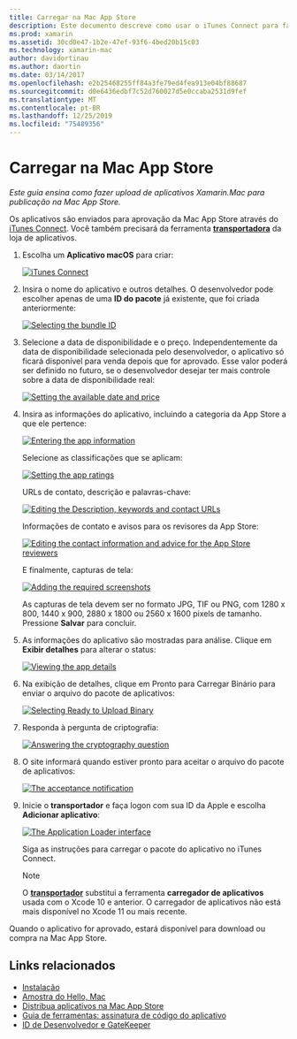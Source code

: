 ```yaml
---
title: Carregar na Mac App Store
description: Este documento descreve como usar o iTunes Connect para fazer upload de um aplicativo do Xamarin.Mac na Mac App Store. Ele aborda as informações exigidas pelo iTunes Connect para concluir o processo.
ms.prod: xamarin
ms.assetid: 30cd0e47-1b2e-47ef-93f6-4bed20b15c03
ms.technology: xamarin-mac
author: davidortinau
ms.author: daortin
ms.date: 03/14/2017
ms.openlocfilehash: e2b25468255ff84a3fe79ed4fea913e04bf88687
ms.sourcegitcommit: d0e6436edbf7c52d760027d5e0ccaba2531d9fef
ms.translationtype: MT
ms.contentlocale: pt-BR
ms.lasthandoff: 12/25/2019
ms.locfileid: "75489356"
---
```

# <a name="upload-to-mac-app-store"></a>Carregar na Mac App Store

_Este guia ensina como fazer upload de aplicativos Xamarin.Mac para publicação na Mac App Store._

Os aplicativos são enviados para aprovação da Mac App Store através do [iTunes Connect](https://itunesconnect.apple.com/). Você também precisará da ferramenta [**transportadora**](https://apps.apple.com/us/app/transporter/id1450874784?mt=12) da loja de aplicativos.

1. Escolha um **Aplicativo macOS** para criar: 

    [![](uploading-images/image65.png "iTunes Connect")](uploading-images/image65.png#lightbox)

2. Insira o nome do aplicativo e outros detalhes. O desenvolvedor pode escolher apenas de uma **ID do pacote** já existente, que foi criada anteriormente: 

    [![](uploading-images/image66.png "Selecting the bundle ID")](uploading-images/image66.png#lightbox)

3. Selecione a data de disponibilidade e o preço. Independentemente da data de disponibilidade selecionada pelo desenvolvedor, o aplicativo só ficará disponível para venda depois que for aprovado. Esse valor poderá ser definido no futuro, se o desenvolvedor desejar ter mais controle sobre a data de disponibilidade real: 

    [![](uploading-images/image67.png "Setting the available date and price")](uploading-images/image67.png#lightbox)

4. Insira as informações do aplicativo, incluindo a categoria da App Store a que ele pertence: 

    [![](uploading-images/image68.png "Entering the app information")](uploading-images/image68.png#lightbox) 

    Selecione as classificações que se aplicam: 

    [![](uploading-images/image69.png "Setting the app ratings")](uploading-images/image69.png#lightbox) 

    URLs de contato, descrição e palavras-chave: 

    [![](uploading-images/image70.png "Editing the Description, keywords and contact URLs")](uploading-images/image70.png#lightbox) 

    Informações de contato e avisos para os revisores da App Store: 

    [![](uploading-images/image71.png "Editing the contact information and advice for the App Store reviewers")](uploading-images/image71.png#lightbox) 

    E finalmente, capturas de tela: 

    [![](uploading-images/image72.png "Adding the required screenshots")](uploading-images/image72.png#lightbox) 

    As capturas de tela devem ser no formato JPG, TIF ou PNG, com 1280 x 800, 1440 x 900, 2880 x 1800 ou 2560 x 1600 pixels de tamanho. Pressione **Salvar** para concluir.

5. As informações do aplicativo são mostradas para análise. Clique em **Exibir detalhes** para alterar o status: 

    [![](uploading-images/image73.png "Viewing the app details")](uploading-images/image73.png#lightbox)

6. Na exibição de detalhes, clique em Pronto para Carregar Binário para enviar o arquivo do pacote de aplicativos: 

    [![](uploading-images/image74.png "Selecting Ready to Upload Binary")](uploading-images/image74.png#lightbox)

7. Responda à pergunta de criptografia: 

    [![](uploading-images/image75.png "Answering the cryptography question")](uploading-images/image75.png#lightbox)

8. O site informará quando estiver pronto para aceitar o arquivo do pacote de aplicativos: 

    [![](uploading-images/image76.png "The acceptance notification")](uploading-images/image76.png#lightbox)

9. Inicie o **transportador** e faça logon com sua ID da Apple e escolha **Adicionar aplicativo**:

    [![](uploading-images/transporter01-sml.png "The Application Loader interface")](uploading-images/transporter01.png#lightbox)

    Siga as instruções para carregar o pacote do aplicativo no iTunes Connect.

    > [!NOTE]
    > O [**transportador**](https://apps.apple.com/us/app/transporter/id1450874784?mt=12) substitui a ferramenta **carregador de aplicativos** usada com o Xcode 10 e anterior.
    > O carregador de aplicativos não está mais disponível no Xcode 11 ou mais recente.

Quando o aplicativo for aprovado, estará disponível para download ou compra na Mac App Store.

## <a name="related-links"></a>Links relacionados

- [Instalação](~//mac/get-started/installation.md)
- [Amostra do Hello, Mac](~/mac/get-started/hello-mac.md)
- [Distribua aplicativos na Mac App Store](https://developer.apple.com/devcenter/mac/checklist/)
- [Guia de ferramentas: assinatura de código do aplicativo](https://developer.apple.com/library/mac/#documentation/ToolsLanguages/Conceptual/OSXWorkflowGuide/CodeSigning/CodeSigning.html)
- [ID de Desenvolvedor e GateKeeper](https://developer.apple.com/resources/developer-id/)
